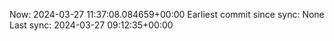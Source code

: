 Now: 2024-03-27 11:37:08.084659+00:00 Earliest commit since sync: None Last sync: 2024-03-27 09:12:35+00:00
